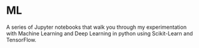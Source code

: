 # ML
A series of Jupyter notebooks that walk you through my experimentation with Machine Learning and Deep Learning in python using Scikit-Learn and TensorFlow.
